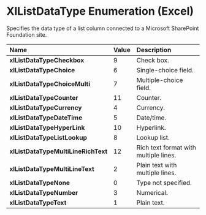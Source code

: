 
# XlListDataType Enumeration (Excel)

Specifies the data type of a list column connected to a Microsoft SharePoint Foundation site.



|**Name**|**Value**|**Description**|
|:-----|:-----|:-----|
|**xlListDataTypeCheckbox**|9|Check box.|
|**xlListDataTypeChoice**|6|Single-choice field.|
|**xlListDataTypeChoiceMulti**|7|Multiple-choice field.|
|**xlListDataTypeCounter**|11|Counter.|
|**xlListDataTypeCurrency**|4|Currency.|
|**xlListDataTypeDateTime**|5|Date/time.|
|**xlListDataTypeHyperLink**|10|Hyperlink.|
|**xlListDataTypeListLookup**|8|Lookup list.|
|**xlListDataTypeMultiLineRichText**|12|Rich text format with multiple lines.|
|**xlListDataTypeMultiLineText**|2|Plain text with multiple lines.|
|**xlListDataTypeNone**|0|Type not specified.|
|**xlListDataTypeNumber**|3|Numerical.|
|**xlListDataTypeText**|1|Plain text.|
